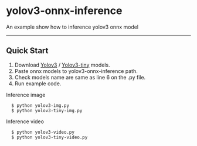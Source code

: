 # yolov3-onnx-inference
An example show how to inference yolov3 onnx model
- - -
Quick Start
-------------
1. Download [Yolov3](https://github.com/onnx/models/tree/master/vision/object_detection_segmentation/yolov3) / [Yolov3-tiny](https://github.com/onnx/models/tree/master/vision/object_detection_segmentation/tiny-yolov3) models.
2. Paste onnx models to yolov3-onnx-inference path.
3. Check models name are same as line 6 on the .py file.
4. Run example code.

Inference image
```
  $ python yolov3-img.py
  $ python yolov3-tiny-img.py
```
Inference video
```
  $ python yolov3-video.py
  $ python yolov3-tiny-video.py
```
